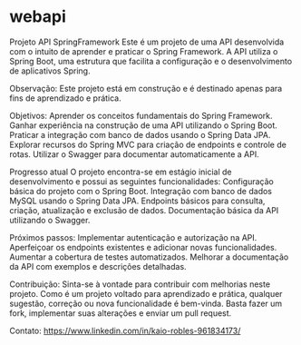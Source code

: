 # webapi
Projeto API SpringFramework
Este é um projeto de uma API desenvolvida com o intuito de aprender e praticar o Spring Framework. A API utiliza o Spring Boot, uma estrutura que facilita a configuração e o desenvolvimento de aplicativos Spring.

Observação: Este projeto está em construção e é destinado apenas para fins de aprendizado e prática.

Objetivos:
Aprender os conceitos fundamentais do Spring Framework.
Ganhar experiência na construção de uma API utilizando o Spring Boot.
Praticar a integração com banco de dados usando o Spring Data JPA.
Explorar recursos do Spring MVC para criação de endpoints e controle de rotas.
Utilizar o Swagger para documentar automaticamente a API.

Progresso atual
O projeto encontra-se em estágio inicial de desenvolvimento e possui as seguintes funcionalidades:
Configuração básica do projeto com o Spring Boot.
Integração com banco de dados MySQL usando o Spring Data JPA.
Endpoints básicos para consulta, criação, atualização e exclusão de dados.
Documentação básica da API utilizando o Swagger.

Próximos passos:
Implementar autenticação e autorização na API.
Aperfeiçoar os endpoints existentes e adicionar novas funcionalidades.
Aumentar a cobertura de testes automatizados.
Melhorar a documentação da API com exemplos e descrições detalhadas.

Contribuição:
Sinta-se à vontade para contribuir com melhorias neste projeto. Como é um projeto voltado para aprendizado e prática, qualquer sugestão, correção ou nova funcionalidade é bem-vinda. Basta fazer um fork, implementar suas alterações e enviar um pull request.

Contato:
https://www.linkedin.com/in/kaio-robles-961834173/
